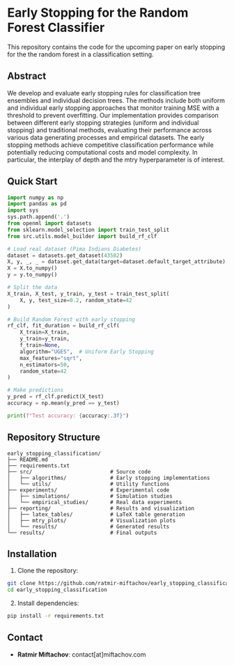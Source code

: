 # Early Stopping for the Random Forest Classifier

This repository contains the code for the upcoming paper on early stopping for the the random forest in a classification setting.


## Abstract

We develop and evaluate early stopping rules for classification tree ensembles and individual decision trees. The methods include both uniform and individual early stopping approaches that monitor training MSE with a threshold to prevent overfitting. Our implementation provides comparison between different early stopping strategies (uniform and individual stopping) and traditional methods, evaluating their performance across various data generating processes and empirical datasets. The early stopping methods achieve competitive classification performance while potentially reducing computational costs and model complexity. In particular, the interplay of depth and the mtry hyperparameter is of interest.


## Quick Start

```python
import numpy as np
import pandas as pd
import sys
sys.path.append('.')
from openml import datasets
from sklearn.model_selection import train_test_split
from src.utils.model_builder import build_rf_clf

# Load real dataset (Pima Indians Diabetes)
dataset = datasets.get_dataset(43582)
X, y, _, _ = dataset.get_data(target=dataset.default_target_attribute)
X = X.to_numpy()
y = y.to_numpy()

# Split the data
X_train, X_test, y_train, y_test = train_test_split(
    X, y, test_size=0.2, random_state=42
)

# Build Random Forest with early stopping
rf_clf, fit_duration = build_rf_clf(
    X_train=X_train,
    y_train=y_train,
    f_train=None,  
    algorithm="UGES",  # Uniform Early Stopping
    max_features="sqrt",
    n_estimators=50,
    random_state=42
)

# Make predictions
y_pred = rf_clf.predict(X_test)
accuracy = np.mean(y_pred == y_test)

print(f"Test accuracy: {accuracy:.3f}")

```

## Repository Structure

```
early_stopping_classification/
├── README.md
├── requirements.txt
├── src/                         # Source code
│   ├── algorithms/              # Early stopping implementations
│   └── utils/                   # Utility functions
├── experiments/                 # Experimental code
│   ├── simulations/             # Simulation studies
│   └── empirical_studies/       # Real data experiments
├── reporting/                   # Results and visualization
│   ├── latex_tables/            # LaTeX table generation
│   ├── mtry_plots/              # Visualization plots
│   └── results/                 # Generated results
└── results/                     # Final outputs
```

## Installation

1. Clone the repository:
```bash
git clone https://github.com/ratmir-miftachov/early_stopping_classification.git
cd early_stopping_classification
```

2. Install dependencies:
```bash
pip install -r requirements.txt
```


## Contact

* **Ratmir Miftachov**: contact[at]miftachov.com
